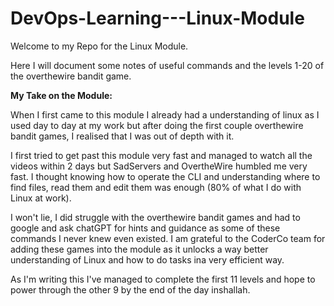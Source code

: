 # DevOps-Learning---Linux-Module
Welcome to my Repo for the Linux Module.

Here I will document some notes of useful commands and the levels 1-20 of the overthewire bandit game.

**My Take on the Module:**

When I first came to this module I already had a understanding of linux as I used day to day at my work but after doing the first couple overthewire bandit games, I realised that I was out of depth with it.

I first tried to get past this module very fast and managed to watch all the videos within 2 days but SadServers and OvertheWire humbled me very fast. I thought knowing how to operate the CLI and understanding where to find files, read them and edit them was enough (80% of what I do with Linux at work). 

I won't lie, I did struggle with the overthewire bandit games and had to google and ask chatGPT for hints and guidance as some of these commands I never knew even existed. I am grateful to the CoderCo team for adding these games into the module as it unlocks a way better understanding of Linux and how to do tasks ina  very efficient way.

As I'm writing this I've managed to complete the first 11 levels and hope to power through the other 9 by the end of the day inshallah.
